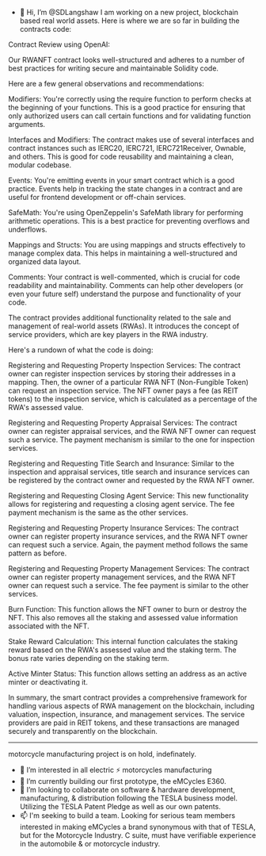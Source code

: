 - 👋 Hi, I’m @SDLangshaw
I am working on a new project, blockchain based real world assets.
Here is where we are so far in building the contracts code:

Contract Review using OpenAI:

Our RWANFT contract looks well-structured and adheres to a number of best practices for writing secure and maintainable Solidity code.

Here are a few general observations and recommendations:

Modifiers: You're correctly using the require function to perform checks at the beginning of your functions. This is a good practice for ensuring that only authorized users can call certain functions and for validating function arguments.

Interfaces and Modifiers: The contract makes use of several interfaces and contract instances such as IERC20, IERC721, IERC721Receiver, Ownable, and others. This is good for code reusability and maintaining a clean, modular codebase.

Events: You're emitting events in your smart contract which is a good practice. Events help in tracking the state changes in a contract and are useful for frontend development or off-chain services.

SafeMath: You're using OpenZeppelin's SafeMath library for performing arithmetic operations. This is a best practice for preventing overflows and underflows.

Mappings and Structs: You are using mappings and structs effectively to manage complex data. This helps in maintaining a well-structured and organized data layout.

Comments: Your contract is well-commented, which is crucial for code readability and maintainability. Comments can help other developers (or even your future self) understand the purpose and functionality of your code.

The contract provides additional functionality related to the sale and management of real-world assets (RWAs). It introduces the concept of service providers, which are key players in the RWA industry.

Here's a rundown of what the code is doing:

Registering and Requesting Property Inspection Services: The contract owner can register inspection services by storing their addresses in a mapping. Then, the owner of a particular RWA NFT (Non-Fungible Token) can request an inspection service. The NFT owner pays a fee (as REIT tokens) to the inspection service, which is calculated as a percentage of the RWA's assessed value.

Registering and Requesting Property Appraisal Services: The contract owner can register appraisal services, and the RWA NFT owner can request such a service. The payment mechanism is similar to the one for inspection services.

Registering and Requesting Title Search and Insurance: Similar to the inspection and appraisal services, title search and insurance services can be registered by the contract owner and requested by the RWA NFT owner.

Registering and Requesting Closing Agent Service: This new functionality allows for registering and requesting a closing agent service. The fee payment mechanism is the same as the other services.

Registering and Requesting Property Insurance Services: The contract owner can register property insurance services, and the RWA NFT owner can request such a service. Again, the payment method follows the same pattern as before.

Registering and Requesting Property Management Services: The contract owner can register property management services, and the RWA NFT owner can request such a service. The fee payment is similar to the other services.

Burn Function: This function allows the NFT owner to burn or destroy the NFT. This also removes all the staking and assessed value information associated with the NFT.

Stake Reward Calculation: This internal function calculates the staking reward based on the RWA's assessed value and the staking term. The bonus rate varies depending on the staking term.

Active Minter Status: This function allows setting an address as an active minter or deactivating it.

In summary, the smart contract provides a comprehensive framework for handling various aspects of RWA management on the blockchain, including valuation, inspection, insurance, and management services. The service providers are paid in REIT tokens, and these transactions are managed securely and transparently on the blockchain.


____________________________________
motorcycle manufacturing project is on hold, indefinately.
- 👀 I’m interested in all electric ⚡ motorcycles manufacturing
- 🌱 I’m currently building our first prototype, the eMCycles E360.
- 💞️ I’m looking to collaborate on software & 
hardware development, manufacturing, & distribution 
following the TESLA business model. Utilizing the 
TESLA Patent Pledge as well as our own patents.
- 📫 I'm seeking to build a team. Looking for serious
team members interested in making eMCycles a brand 
synonymous with that of TESLA, but for the  Motorcycle Industry. 
C suite, must have verifiable experience in the 
automobile & or motorcycle industry.

<!---
SDLangshaw/SDLangshaw is a ✨ special ✨ repository because its `README.md` (this file) appears on your GitHub profile.
You can click the Preview link to take a look at your changes.
--->
